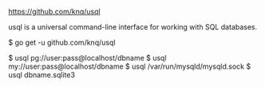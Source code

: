 https://github.com/knq/usql

usql is a universal command-line interface for working with SQL databases.

$ go get -u github.com/knq/usql

$ usql pg://user:pass@localhost/dbname
$ usql my://user:pass@localhost/dbname
$ usql /var/run/mysqld/mysqld.sock
$ usql dbname.sqlite3

